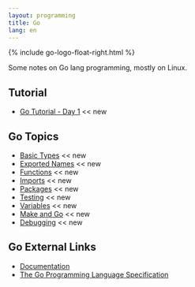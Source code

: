 ```yaml
---
layout: programming
title: Go
lang: en
---
```

{% include go-logo-float-right.html %}

Some notes on Go lang programming, mostly on Linux.

## Tutorial
* [Go Tutorial - Day 1](tuto-01/day-01.html) <span class="badge badge-primary"><< new</span>

## Go Topics
* [Basic Types](docs/basic_types.html) <span class="badge badge-primary"><< new</span>
* [Exported Names](docs/exported_names.html) <span class="badge badge-primary"><< new</span>
* [Functions](docs/functions.html) <span class="badge badge-primary"><< new</span>
* [Imports](docs/imports.html) <span class="badge badge-primary"><< new</span>
* [Packages](docs/packages.html) <span class="badge badge-primary"><< new</span>
* [Testing](docs/testing/testing.html) <span class="badge badge-primary"><< new</span>
* [Variables](docs/variables.html) <span class="badge badge-primary"><< new</span>
* [Make and Go](docs/make.html) <span class="badge badge-primary"><< new</span>
* [Debugging](docs/debugging.html) <span class="badge badge-primary"><< new</span>

## Go External Links
* [Documentation](https://golang.org/doc/)
* [The Go Programming Language Specification](https://golang.org/ref/spec)
